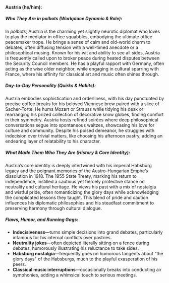 #### Austria (he/him):  

##### Who They Are in *polbots* (Workplace Dynamic & Role):  
In *polbots*, Austria is the charming yet slightly neurotic diplomat who loves to play the mediator in office squabbles, embodying the ultimate office peacemaker trope. He brings a sense of calm and old-world charm to debates, often diffusing tension with a well-timed anecdote or a philosophical musing. Known for his wit and ability to see all sides, Austria is frequently called upon to broker peace during heated disputes between the Security Council members. He has a playful rapport with Germany, often acting as the wise older neighbor, while engaging in cultural sparring with France, where his affinity for classical art and music often shines through. 

##### Day-to-Day Personality (Quirks & Habits):  
Austria embodies sophistication and orderliness, with his day punctuated by precise coffee breaks for his beloved Viennese brew paired with a slice of Sacher-Torte. He hums Mozart or Strauss while tidying his desk or rearranging his prized collection of decorative snow globes, finding comfort in their symmetry. Austria hosts refined soirées where deep philosophical conversations segue into spontaneous waltzes, showcasing his love for culture and community. Despite his poised demeanor, he struggles with indecision over trivial matters, like choosing his afternoon pastry, adding an endearing layer of relatability to his character.  

##### What Made Them Who They Are (History & Core Identity):  
Austria’s core identity is deeply intertwined with his imperial Habsburg legacy and the poignant memories of the Austro-Hungarian Empire’s dissolution in 1918. The 1955 State Treaty, marking his return to independence, instilled a cautious yet fiercely protective stance on neutrality and cultural heritage. He views his past with a mix of nostalgia and wistful pride, often romanticizing the glory days while acknowledging the complicated lessons they taught. This blend of pride and caution influences his diplomatic philosophies and his steadfast commitment to preserving harmony through cultural dialogue.   

##### Flaws, Humor, and Running Gags:  
- **Indecisiveness**—turns simple decisions into grand debates, particularly infamous for his internal conflicts over pastries.  
- **Neutrality jokes**—often depicted literally sitting on a fence during debates, humorously illustrating his reluctance to take sides.  
- **Habsburg nostalgia**—frequently goes on humorous tangents about "the glory days" of the Habsburgs, much to the playful exasperation of his peers.  
- **Classical music interruptions**—occasionally breaks into conducting air symphonies, adding a whimsical touch to serious meetings.